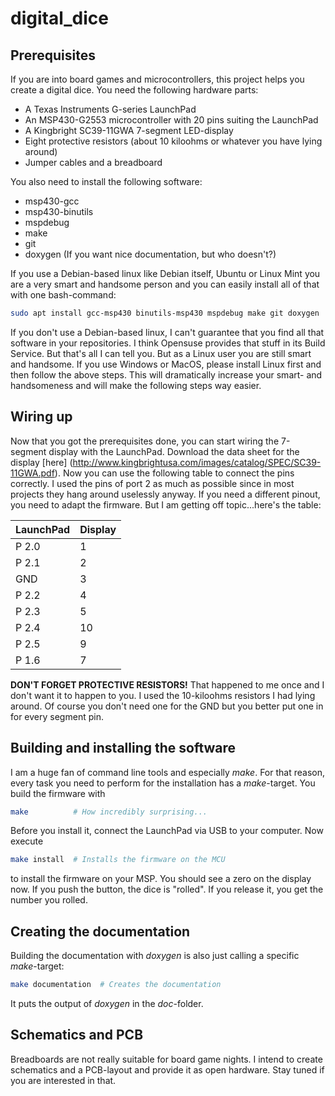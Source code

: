 # digital_dice

## Prerequisites
If you are into board games and microcontrollers, this project helps you create a digital dice.
You need the following hardware parts:

- A Texas Instruments G-series LaunchPad
- An MSP430-G2553 microcontroller with 20 pins suiting the LaunchPad
- A Kingbright SC39-11GWA 7-segment LED-display
- Eight protective resistors (about 10 kiloohms or whatever you have lying around)
- Jumper cables and a breadboard

You also need to install the following software:

- msp430-gcc
- msp430-binutils
- mspdebug
- make
- git
- doxygen (If you want nice documentation, but who doesn't?)

If you use a Debian-based linux like Debian itself, Ubuntu or Linux Mint you are a very smart and handsome
person and you can easily install all of that with one bash-command:

```sh
sudo apt install gcc-msp430 binutils-msp430 mspdebug make git doxygen
```

If you don't use a Debian-based linux, I can't guarantee that you find all that software in your
repositories. I think Opensuse provides that stuff in its Build Service. But that's all I can
tell you. But as a Linux user you are still smart and handsome.
If you use Windows or MacOS, please install Linux first and then follow the above steps. 
This will dramatically increase your smart- and handsomeness and will make the following steps way easier.

## Wiring up
Now that you got the prerequisites done, you can start wiring the 7-segment display with the LaunchPad.
Download the data sheet for the display [here] (http://www.kingbrightusa.com/images/catalog/SPEC/SC39-11GWA.pdf).
Now you can use the following table to connect the pins correctly. I used the pins of port 2 as much as possible
since in most projects they hang around uselessly anyway. If you need a different pinout, you need to adapt the
firmware. But I am getting off topic...here's the table:

|LaunchPad|Display|
|---------|-------|
|P 2.0    |1      |
|P 2.1    |2      |
|GND      |3      |
|P 2.2    |4      |
|P 2.3    |5      |
|P 2.4    |10     |
|P 2.5    |9      |
|P 1.6    |7      |

**DON'T FORGET PROTECTIVE RESISTORS!** That happened to me once and I don't want it to happen to you. I used the
10-kiloohms resistors I had lying around. Of course you don't need one for the GND but you better put one in for
every segment pin.

## Building and installing the software
I am a huge fan of command line tools and especially _make_. For that reason, every task you need to perform for
the installation has a _make_-target. You build the firmware with

```sh
make          # How incredibly surprising...
```

Before you install it, connect the LaunchPad via USB to your computer. Now execute

```sh
make install  # Installs the firmware on the MCU
```

to install the firmware on your MSP. You should see a zero on the display now. If you push the button, the
dice is "rolled". If you release it, you get the number you rolled.

## Creating the documentation
Building the documentation with _doxygen_ is also just calling a specific _make_-target:

```sh
make documentation  # Creates the documentation
```

It puts the output of _doxygen_ in the _doc_-folder.

## Schematics and PCB
Breadboards are not really suitable for board game nights. I intend to create schematics and a PCB-layout
and provide it as open hardware. Stay tuned if you are interested in that.
